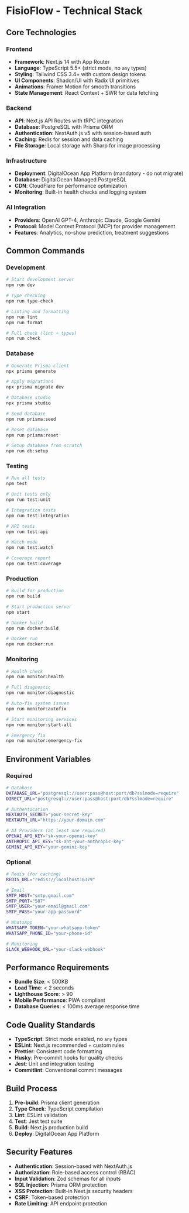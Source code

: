 # FisioFlow - Technical Stack

## Core Technologies

### Frontend
- **Framework**: Next.js 14 with App Router
- **Language**: TypeScript 5.5+ (strict mode, no `any` types)
- **Styling**: Tailwind CSS 3.4+ with custom design tokens
- **UI Components**: Shadcn/UI with Radix UI primitives
- **Animations**: Framer Motion for smooth transitions
- **State Management**: React Context + SWR for data fetching

### Backend
- **API**: Next.js API Routes with tRPC integration
- **Database**: PostgreSQL with Prisma ORM
- **Authentication**: NextAuth.js v5 with session-based auth
- **Caching**: Redis for session and data caching
- **File Storage**: Local storage with Sharp for image processing

### Infrastructure
- **Deployment**: DigitalOcean App Platform (mandatory - do not migrate)
- **Database**: DigitalOcean Managed PostgreSQL
- **CDN**: CloudFlare for performance optimization
- **Monitoring**: Built-in health checks and logging system

### AI Integration
- **Providers**: OpenAI GPT-4, Anthropic Claude, Google Gemini
- **Protocol**: Model Context Protocol (MCP) for provider management
- **Features**: Analytics, no-show prediction, treatment suggestions

## Common Commands

### Development
```bash
# Start development server
npm run dev

# Type checking
npm run type-check

# Linting and formatting
npm run lint
npm run format

# Full check (lint + types)
npm run check
```

### Database
```bash
# Generate Prisma client
npx prisma generate

# Apply migrations
npx prisma migrate dev

# Database studio
npx prisma studio

# Seed database
npm run prisma:seed

# Reset database
npm run prisma:reset

# Setup database from scratch
npm run db:setup
```

### Testing
```bash
# Run all tests
npm test

# Unit tests only
npm run test:unit

# Integration tests
npm run test:integration

# API tests
npm run test:api

# Watch mode
npm run test:watch

# Coverage report
npm run test:coverage
```

### Production
```bash
# Build for production
npm run build

# Start production server
npm start

# Docker build
npm run docker:build

# Docker run
npm run docker:run
```

### Monitoring
```bash
# Health check
npm run monitor:health

# Full diagnostic
npm run monitor:diagnostic

# Auto-fix system issues
npm run monitor:autofix

# Start monitoring services
npm run monitor:start-all

# Emergency fix
npm run monitor:emergency-fix
```

## Environment Variables

### Required
```bash
# Database
DATABASE_URL="postgresql://user:pass@host:port/db?sslmode=require"
DIRECT_URL="postgresql://user:pass@host:port/db?sslmode=require"

# Authentication
NEXTAUTH_SECRET="your-secret-key"
NEXTAUTH_URL="https://your-domain.com"

# AI Providers (at least one required)
OPENAI_API_KEY="sk-your-openai-key"
ANTHROPIC_API_KEY="sk-ant-your-anthropic-key"
GEMINI_API_KEY="your-gemini-key"
```

### Optional
```bash
# Redis (for caching)
REDIS_URL="redis://localhost:6379"

# Email
SMTP_HOST="smtp.gmail.com"
SMTP_PORT="587"
SMTP_USER="your-email@gmail.com"
SMTP_PASS="your-app-password"

# WhatsApp
WHATSAPP_TOKEN="your-whatsapp-token"
WHATSAPP_PHONE_ID="your-phone-id"

# Monitoring
SLACK_WEBHOOK_URL="your-slack-webhook"
```

## Performance Requirements

- **Bundle Size**: < 500KB
- **Load Time**: < 2 seconds
- **Lighthouse Score**: > 90
- **Mobile Performance**: PWA compliant
- **Database Queries**: < 100ms average response time

## Code Quality Standards

- **TypeScript**: Strict mode enabled, no `any` types
- **ESLint**: Next.js recommended + custom rules
- **Prettier**: Consistent code formatting
- **Husky**: Pre-commit hooks for quality checks
- **Jest**: Unit and integration testing
- **Commitlint**: Conventional commit messages

## Build Process

1. **Pre-build**: Prisma client generation
2. **Type Check**: TypeScript compilation
3. **Lint**: ESLint validation
4. **Test**: Jest test suite
5. **Build**: Next.js production build
6. **Deploy**: DigitalOcean App Platform

## Security Features

- **Authentication**: Session-based with NextAuth.js
- **Authorization**: Role-based access control (RBAC)
- **Input Validation**: Zod schemas for all inputs
- **SQL Injection**: Prisma ORM protection
- **XSS Protection**: Built-in Next.js security headers
- **CSRF**: Token-based protection
- **Rate Limiting**: API endpoint protection